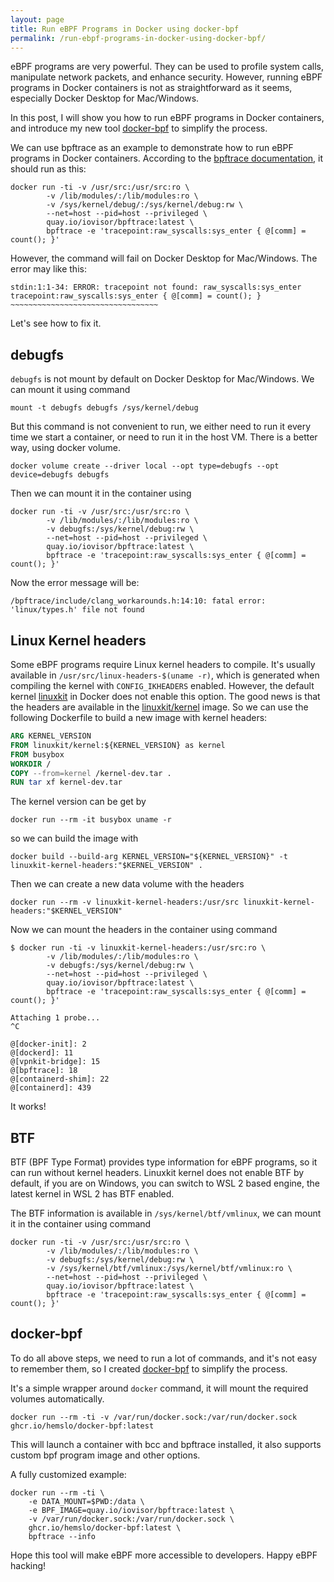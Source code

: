 ```yaml
---
layout: page
title: Run eBPF Programs in Docker using docker-bpf
permalink: /run-ebpf-programs-in-docker-using-docker-bpf/
---
```


eBPF programs are very powerful.
They can be used to profile system calls, manipulate network packets, and enhance security.
However, running eBPF programs in Docker containers is not as straightforward as it seems,
especially Docker Desktop for Mac/Windows.

In this post, I will show you how to run eBPF programs in Docker containers,
and introduce my new tool [docker-bpf](https://github.com/hemslo/docker-bpf) to simplify the process.

We can use bpftrace as an example to demonstrate how to run eBPF programs in Docker containers.
According to the [bpftrace documentation](https://github.com/iovisor/bpftrace/blob/master/INSTALL.md#docker-images),
it should run as this:

```shell
docker run -ti -v /usr/src:/usr/src:ro \
        -v /lib/modules/:/lib/modules:ro \
        -v /sys/kernel/debug/:/sys/kernel/debug:rw \
        --net=host --pid=host --privileged \
        quay.io/iovisor/bpftrace:latest \
        bpftrace -e 'tracepoint:raw_syscalls:sys_enter { @[comm] = count(); }'
```

However, the command will fail on Docker Desktop for Mac/Windows.
The error may like this:

```text
stdin:1:1-34: ERROR: tracepoint not found: raw_syscalls:sys_enter
tracepoint:raw_syscalls:sys_enter { @[comm] = count(); }
~~~~~~~~~~~~~~~~~~~~~~~~~~~~~~~~~
```

Let's see how to fix it.

## debugfs

`debugfs` is not mount by default on Docker Desktop for Mac/Windows. We can mount it using command

```shell
mount -t debugfs debugfs /sys/kernel/debug
```

But this command is not convenient to run, we either need to run it every time we start a container, or need to run it in the host VM. There is a better way, using docker volume.

```shell
docker volume create --driver local --opt type=debugfs --opt device=debugfs debugfs
```

Then we can mount it in the container using

```shell
docker run -ti -v /usr/src:/usr/src:ro \
        -v /lib/modules/:/lib/modules:ro \
        -v debugfs:/sys/kernel/debug:rw \
        --net=host --pid=host --privileged \
        quay.io/iovisor/bpftrace:latest \
        bpftrace -e 'tracepoint:raw_syscalls:sys_enter { @[comm] = count(); }'
```

Now the error message will be:

```text
/bpftrace/include/clang_workarounds.h:14:10: fatal error: 'linux/types.h' file not found
```

## Linux Kernel headers

Some eBPF programs require Linux kernel headers to compile.
It's usually available in `/usr/src/linux-headers-$(uname -r)`, which is generated when compiling the kernel with `CONFIG_IKHEADERS` enabled.
However, the default kernel [linuxkit](https://github.com/linuxkit/linuxkit) in Docker does not enable this option.
The good news is that the headers are available in the [linuxkit/kernel](https://hub.docker.com/r/linuxkit/kernel) image.
So we can use the following Dockerfile to build a new image with kernel headers:

```dockerfile
ARG KERNEL_VERSION
FROM linuxkit/kernel:${KERNEL_VERSION} as kernel
FROM busybox
WORKDIR /
COPY --from=kernel /kernel-dev.tar .
RUN tar xf kernel-dev.tar
```

The kernel version can be get by

```shell
docker run --rm -it busybox uname -r
```

so we can build the image with

```shell
docker build --build-arg KERNEL_VERSION="${KERNEL_VERSION}" -t linuxkit-kernel-headers:"$KERNEL_VERSION" .
```

Then we can create a new data volume with the headers

```shell
docker run --rm -v linuxkit-kernel-headers:/usr/src linuxkit-kernel-headers:"$KERNEL_VERSION"
```

Now we can mount the headers in the container using command

```shell
$ docker run -ti -v linuxkit-kernel-headers:/usr/src:ro \
        -v /lib/modules/:/lib/modules:ro \
        -v debugfs:/sys/kernel/debug:rw \
        --net=host --pid=host --privileged \
        quay.io/iovisor/bpftrace:latest \
        bpftrace -e 'tracepoint:raw_syscalls:sys_enter { @[comm] = count(); }'

Attaching 1 probe...
^C

@[docker-init]: 2
@[dockerd]: 11
@[vpnkit-bridge]: 15
@[bpftrace]: 18
@[containerd-shim]: 22
@[containerd]: 439
```

It works!

## BTF

BTF (BPF Type Format) provides type information for eBPF programs, so it can run without kernel headers. Linuxkit kernel does not enable BTF by default, if you are on Windows, you can switch to WSL 2 based engine, the latest kernel in WSL 2 has BTF enabled.

The BTF information is available in `/sys/kernel/btf/vmlinux`, we can mount it in the container using command

```shell
docker run -ti -v /usr/src:/usr/src:ro \
        -v /lib/modules/:/lib/modules:ro \
        -v debugfs:/sys/kernel/debug:rw \
        -v /sys/kernel/btf/vmlinux:/sys/kernel/btf/vmlinux:ro \
        --net=host --pid=host --privileged \
        quay.io/iovisor/bpftrace:latest \
        bpftrace -e 'tracepoint:raw_syscalls:sys_enter { @[comm] = count(); }'
```

## docker-bpf

To do all above steps, we need to run a lot of commands, and it's not easy to remember them,
so I created [docker-bpf](https://github.com/hemslo/docker-bpf) to simplify the process.

It's a simple wrapper around `docker` command, it will mount the required volumes automatically.

```shell
docker run --rm -ti -v /var/run/docker.sock:/var/run/docker.sock ghcr.io/hemslo/docker-bpf:latest
```

This will launch a container with bcc and bpftrace installed, it also supports custom bpf program image and other options.

A fully customized example:

```shell
docker run --rm -ti \
    -e DATA_MOUNT=$PWD:/data \
    -e BPF_IMAGE=quay.io/iovisor/bpftrace:latest \
    -v /var/run/docker.sock:/var/run/docker.sock \
    ghcr.io/hemslo/docker-bpf:latest \
    bpftrace --info
```

Hope this tool will make eBPF more accessible to developers. Happy eBPF hacking!
